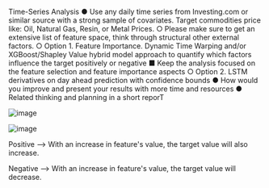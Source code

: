 Time-Series Analysis
● Use any daily time series from Investing.com or similar source with a strong sample of
covariates. Target commodities price like: Oil, Natural Gas, Resin, or Metal Prices.
○ Please make sure to get an extensive list of feature space, think through
structural other external factors.
○ Option 1. Feature Importance. Dynamic Time Warping and/or XGBoost/Shapley
Value hybrid model approach to quantify which factors influence the target
positively or negative
■ Keep the analysis focused on the feature selection and feature
importance aspects
○ Option 2. LSTM derivatives on day ahead prediction with confidence bounds
● How would you improve and present your results with more time
and resources
● Related thinking and planning in a short reporT

![image](https://user-images.githubusercontent.com/72542171/178138131-f0d139fe-e23c-41c3-b1e7-fdc07e872745.png)

![image](https://user-images.githubusercontent.com/72542171/178138145-c958de3c-0f36-43e3-8c9d-c02f038224a0.png)

Positive --> With an increase in feature's value, the target value will also increase.

Negative --> With an increase in feature's value, the target value will decrease.
